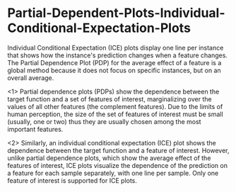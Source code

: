 # Partial-Dependent-Plots-Individual-Conditional-Expectation-Plots
Individual Conditional Expectation (ICE) plots display one line per instance that shows how the instance's prediction changes when a feature changes. The Partial Dependence Plot (PDP) for the average effect of a feature is a global method because it does not focus on specific instances, but on an overall average.

<1> Partial dependence plots (PDPs) show the dependence between the target function and a set of features of interest, marginalizing over the values of all other features (the complement features).
Due to the limits of human perception, the size of the set of features of interest must be small (usually, one or two) thus they are usually chosen among the most important features.

<2> Similarly, an individual conditional expectation (ICE) plot shows the dependence between the target function and a feature of interest. However, unlike partial dependence plots, which show the average effect of the features of interest, ICE plots visualize the dependence of the prediction on a feature for each sample separately, with one line per sample. Only one feature of interest is supported for ICE plots.
